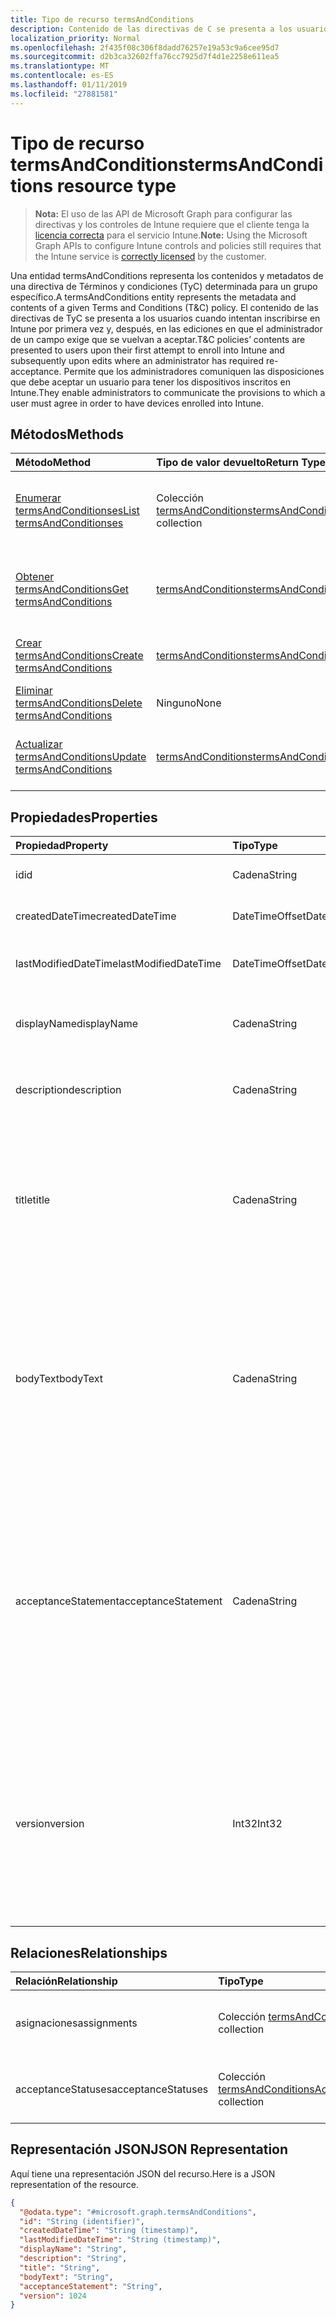 ```yaml
---
title: Tipo de recurso termsAndConditions
description: Contenido de las directivas de C se presenta a los usuarios tras su primer intento de inscribirse en Intune y posteriormente en ediciones donde un administrador necesario re aceptación. Permite que los administradores comuniquen las disposiciones que debe aceptar un usuario para tener los dispositivos inscritos en Intune.
localization_priority: Normal
ms.openlocfilehash: 2f435f08c306f8dadd76257e19a53c9a6cee95d7
ms.sourcegitcommit: d2b3ca32602ffa76cc7925d7f4d1e2258e611ea5
ms.translationtype: MT
ms.contentlocale: es-ES
ms.lasthandoff: 01/11/2019
ms.locfileid: "27881581"
---
```

# <a name="termsandconditions-resource-type"></a><span data-ttu-id="0beba-104">Tipo de recurso termsAndConditions</span><span class="sxs-lookup"><span data-stu-id="0beba-104">termsAndConditions resource type</span></span>

> <span data-ttu-id="0beba-105">**Nota:** El uso de las API de Microsoft Graph para configurar las directivas y los controles de Intune requiere que el cliente tenga la [licencia correcta](https://go.microsoft.com/fwlink/?linkid=839381) para el servicio Intune.</span><span class="sxs-lookup"><span data-stu-id="0beba-105">**Note:** Using the Microsoft Graph APIs to configure Intune controls and policies still requires that the Intune service is [correctly licensed](https://go.microsoft.com/fwlink/?linkid=839381) by the customer.</span></span>

<span data-ttu-id="0beba-106">Una entidad termsAndConditions representa los contenidos y metadatos de una directiva de Términos y condiciones (TyC) determinada para un grupo específico.</span><span class="sxs-lookup"><span data-stu-id="0beba-106">A termsAndConditions entity represents the metadata and contents of a given Terms and Conditions (T&C) policy.</span></span> <span data-ttu-id="0beba-107">El contenido de las directivas de TyC se presenta a los usuarios cuando intentan inscribirse en Intune por primera vez y, después, en las ediciones en que el administrador de un campo exige que se vuelvan a aceptar.</span><span class="sxs-lookup"><span data-stu-id="0beba-107">T&C policies’ contents are presented to users upon their first attempt to enroll into Intune and subsequently upon edits where an administrator has required re-acceptance.</span></span> <span data-ttu-id="0beba-108">Permite que los administradores comuniquen las disposiciones que debe aceptar un usuario para tener los dispositivos inscritos en Intune.</span><span class="sxs-lookup"><span data-stu-id="0beba-108">They enable administrators to communicate the provisions to which a user must agree in order to have devices enrolled into Intune.</span></span>
## <a name="methods"></a><span data-ttu-id="0beba-109">Métodos</span><span class="sxs-lookup"><span data-stu-id="0beba-109">Methods</span></span>
|<span data-ttu-id="0beba-110">Método</span><span class="sxs-lookup"><span data-stu-id="0beba-110">Method</span></span>|<span data-ttu-id="0beba-111">Tipo de valor devuelto</span><span class="sxs-lookup"><span data-stu-id="0beba-111">Return Type</span></span>|<span data-ttu-id="0beba-112">Descripción</span><span class="sxs-lookup"><span data-stu-id="0beba-112">Description</span></span>|
|:---|:---|:---|
|[<span data-ttu-id="0beba-113">Enumerar termsAndConditionses</span><span class="sxs-lookup"><span data-stu-id="0beba-113">List termsAndConditionses</span></span>](../api/intune-companyterms-termsandconditions-list.md)|<span data-ttu-id="0beba-114">Colección [termsAndConditions](../resources/intune-companyterms-termsandconditions.md)</span><span class="sxs-lookup"><span data-stu-id="0beba-114">[termsAndConditions](../resources/intune-companyterms-termsandconditions.md) collection</span></span>|<span data-ttu-id="0beba-115">Enumere las propiedades y las relaciones de los objetos [termsAndConditions](../resources/intune-companyterms-termsandconditions.md).</span><span class="sxs-lookup"><span data-stu-id="0beba-115">List properties and relationships of the [termsAndConditions](../resources/intune-companyterms-termsandconditions.md) objects.</span></span>|
|[<span data-ttu-id="0beba-116">Obtener termsAndConditions</span><span class="sxs-lookup"><span data-stu-id="0beba-116">Get termsAndConditions</span></span>](../api/intune-companyterms-termsandconditions-get.md)|[<span data-ttu-id="0beba-117">termsAndConditions</span><span class="sxs-lookup"><span data-stu-id="0beba-117">termsAndConditions</span></span>](../resources/intune-companyterms-termsandconditions.md)|<span data-ttu-id="0beba-118">Lea las propiedades y las relaciones del objeto [termsAndConditions](../resources/intune-companyterms-termsandconditions.md).</span><span class="sxs-lookup"><span data-stu-id="0beba-118">Read properties and relationships of the [termsAndConditions](../resources/intune-companyterms-termsandconditions.md) object.</span></span>|
|[<span data-ttu-id="0beba-119">Crear termsAndConditions</span><span class="sxs-lookup"><span data-stu-id="0beba-119">Create termsAndConditions</span></span>](../api/intune-companyterms-termsandconditions-create.md)|[<span data-ttu-id="0beba-120">termsAndConditions</span><span class="sxs-lookup"><span data-stu-id="0beba-120">termsAndConditions</span></span>](../resources/intune-companyterms-termsandconditions.md)|<span data-ttu-id="0beba-121">Cree un objeto [termsAndConditions](../resources/intune-companyterms-termsandconditions.md).</span><span class="sxs-lookup"><span data-stu-id="0beba-121">Create a new [termsAndConditions](../resources/intune-companyterms-termsandconditions.md) object.</span></span>|
|[<span data-ttu-id="0beba-122">Eliminar termsAndConditions</span><span class="sxs-lookup"><span data-stu-id="0beba-122">Delete termsAndConditions</span></span>](../api/intune-companyterms-termsandconditions-delete.md)|<span data-ttu-id="0beba-123">Ninguno</span><span class="sxs-lookup"><span data-stu-id="0beba-123">None</span></span>|<span data-ttu-id="0beba-124">Elimina un [termsAndConditions](../resources/intune-companyterms-termsandconditions.md).</span><span class="sxs-lookup"><span data-stu-id="0beba-124">Deletes a [termsAndConditions](../resources/intune-companyterms-termsandconditions.md).</span></span>|
|[<span data-ttu-id="0beba-125">Actualizar termsAndConditions</span><span class="sxs-lookup"><span data-stu-id="0beba-125">Update termsAndConditions</span></span>](../api/intune-companyterms-termsandconditions-update.md)|[<span data-ttu-id="0beba-126">termsAndConditions</span><span class="sxs-lookup"><span data-stu-id="0beba-126">termsAndConditions</span></span>](../resources/intune-companyterms-termsandconditions.md)|<span data-ttu-id="0beba-127">Actualice las propiedades de un objeto [termsAndConditions](../resources/intune-companyterms-termsandconditions.md).</span><span class="sxs-lookup"><span data-stu-id="0beba-127">Update the properties of a [termsAndConditions](../resources/intune-companyterms-termsandconditions.md) object.</span></span>|

## <a name="properties"></a><span data-ttu-id="0beba-128">Propiedades</span><span class="sxs-lookup"><span data-stu-id="0beba-128">Properties</span></span>
|<span data-ttu-id="0beba-129">Propiedad</span><span class="sxs-lookup"><span data-stu-id="0beba-129">Property</span></span>|<span data-ttu-id="0beba-130">Tipo</span><span class="sxs-lookup"><span data-stu-id="0beba-130">Type</span></span>|<span data-ttu-id="0beba-131">Descripción</span><span class="sxs-lookup"><span data-stu-id="0beba-131">Description</span></span>|
|:---|:---|:---|
|<span data-ttu-id="0beba-132">id</span><span class="sxs-lookup"><span data-stu-id="0beba-132">id</span></span>|<span data-ttu-id="0beba-133">Cadena</span><span class="sxs-lookup"><span data-stu-id="0beba-133">String</span></span>|<span data-ttu-id="0beba-134">Identificador único de la directiva de TyC.</span><span class="sxs-lookup"><span data-stu-id="0beba-134">Unique identifier of the T&C policy.</span></span>|
|<span data-ttu-id="0beba-135">createdDateTime</span><span class="sxs-lookup"><span data-stu-id="0beba-135">createdDateTime</span></span>|<span data-ttu-id="0beba-136">DateTimeOffset</span><span class="sxs-lookup"><span data-stu-id="0beba-136">DateTimeOffset</span></span>|<span data-ttu-id="0beba-137">Fecha y hora en la que se creó el objeto.</span><span class="sxs-lookup"><span data-stu-id="0beba-137">DateTime the object was created.</span></span>|
|<span data-ttu-id="0beba-138">lastModifiedDateTime</span><span class="sxs-lookup"><span data-stu-id="0beba-138">lastModifiedDateTime</span></span>|<span data-ttu-id="0beba-139">DateTimeOffset</span><span class="sxs-lookup"><span data-stu-id="0beba-139">DateTimeOffset</span></span>|<span data-ttu-id="0beba-140">Fecha y hora en la que se modificó el objeto por última vez.</span><span class="sxs-lookup"><span data-stu-id="0beba-140">DateTime the object was last modified.</span></span>|
|<span data-ttu-id="0beba-141">displayName</span><span class="sxs-lookup"><span data-stu-id="0beba-141">displayName</span></span>|<span data-ttu-id="0beba-142">Cadena</span><span class="sxs-lookup"><span data-stu-id="0beba-142">String</span></span>|<span data-ttu-id="0beba-143">Nombre proporcionado por el administrador de la directiva de TyC.</span><span class="sxs-lookup"><span data-stu-id="0beba-143">Administrator-supplied name for the T&C policy.</span></span> |
|<span data-ttu-id="0beba-144">description</span><span class="sxs-lookup"><span data-stu-id="0beba-144">description</span></span>|<span data-ttu-id="0beba-145">Cadena</span><span class="sxs-lookup"><span data-stu-id="0beba-145">String</span></span>|<span data-ttu-id="0beba-146">Descripción de la directiva de TyC proporcionada por el administrador.</span><span class="sxs-lookup"><span data-stu-id="0beba-146">Administrator-supplied description of the T&C policy.</span></span>|
|<span data-ttu-id="0beba-147">title</span><span class="sxs-lookup"><span data-stu-id="0beba-147">title</span></span>|<span data-ttu-id="0beba-148">Cadena</span><span class="sxs-lookup"><span data-stu-id="0beba-148">String</span></span>|<span data-ttu-id="0beba-149">Título de los términos y condiciones proporcionado por el administrador.</span><span class="sxs-lookup"><span data-stu-id="0beba-149">Administrator-supplied title of the terms and conditions.</span></span> <span data-ttu-id="0beba-150">Se muestra a los usuarios cuando se les solicita que acepten la directiva de TyC.</span><span class="sxs-lookup"><span data-stu-id="0beba-150">This is shown to the user on prompts to accept the T&C policy.</span></span>|
|<span data-ttu-id="0beba-151">bodyText</span><span class="sxs-lookup"><span data-stu-id="0beba-151">bodyText</span></span>|<span data-ttu-id="0beba-152">Cadena</span><span class="sxs-lookup"><span data-stu-id="0beba-152">String</span></span>|<span data-ttu-id="0beba-153">Texto de cuerpo de los términos y condiciones proporcionado por el administrador, normalmente los propios términos.</span><span class="sxs-lookup"><span data-stu-id="0beba-153">Administrator-supplied body text of the terms and conditions, typically the terms themselves.</span></span> <span data-ttu-id="0beba-154">Se muestra a los usuarios cuando se les solicita que acepten la directiva de TyC.</span><span class="sxs-lookup"><span data-stu-id="0beba-154">This is shown to the user on prompts to accept the T&C policy.</span></span>|
|<span data-ttu-id="0beba-155">acceptanceStatement</span><span class="sxs-lookup"><span data-stu-id="0beba-155">acceptanceStatement</span></span>|<span data-ttu-id="0beba-156">Cadena</span><span class="sxs-lookup"><span data-stu-id="0beba-156">String</span></span>|<span data-ttu-id="0beba-157">Explicación de los términos y condiciones proporcionada por el administrador, normalmente describe lo que implica aceptar los términos y condiciones de la directiva de TyC.</span><span class="sxs-lookup"><span data-stu-id="0beba-157">Administrator-supplied explanation of the terms and conditions, typically describing what it means to accept the terms and conditions set out in the T&C policy.</span></span> <span data-ttu-id="0beba-158">Se muestra a los usuarios cuando se les solicita que acepten la directiva de TyC.</span><span class="sxs-lookup"><span data-stu-id="0beba-158">This is shown to the user on prompts to accept the T&C policy.</span></span>|
|<span data-ttu-id="0beba-159">version</span><span class="sxs-lookup"><span data-stu-id="0beba-159">version</span></span>|<span data-ttu-id="0beba-160">Int32</span><span class="sxs-lookup"><span data-stu-id="0beba-160">Int32</span></span>|<span data-ttu-id="0beba-161">Entero que indica la versión actual de los términos.</span><span class="sxs-lookup"><span data-stu-id="0beba-161">Integer indicating the current version of the terms.</span></span> <span data-ttu-id="0beba-162">Aumenta cuando un administrador realiza un cambio en los términos y quiere que los usuarios tengan que volver a aceptar la directiva de TyC modificada.</span><span class="sxs-lookup"><span data-stu-id="0beba-162">Incremented when an administrator makes a change to the terms and wishes to require users to re-accept the modified T&C policy.</span></span>|

## <a name="relationships"></a><span data-ttu-id="0beba-163">Relaciones</span><span class="sxs-lookup"><span data-stu-id="0beba-163">Relationships</span></span>
|<span data-ttu-id="0beba-164">Relación</span><span class="sxs-lookup"><span data-stu-id="0beba-164">Relationship</span></span>|<span data-ttu-id="0beba-165">Tipo</span><span class="sxs-lookup"><span data-stu-id="0beba-165">Type</span></span>|<span data-ttu-id="0beba-166">Descripción</span><span class="sxs-lookup"><span data-stu-id="0beba-166">Description</span></span>|
|:---|:---|:---|
|<span data-ttu-id="0beba-167">asignaciones</span><span class="sxs-lookup"><span data-stu-id="0beba-167">assignments</span></span>|<span data-ttu-id="0beba-168">Colección [termsAndConditionsAssignment](../resources/intune-companyterms-termsandconditionsassignment.md)</span><span class="sxs-lookup"><span data-stu-id="0beba-168">[termsAndConditionsAssignment](../resources/intune-companyterms-termsandconditionsassignment.md) collection</span></span>|<span data-ttu-id="0beba-169">La lista de asignaciones para esta directiva de TyC.</span><span class="sxs-lookup"><span data-stu-id="0beba-169">The list of assignments for this T&C policy.</span></span>|
|<span data-ttu-id="0beba-170">acceptanceStatuses</span><span class="sxs-lookup"><span data-stu-id="0beba-170">acceptanceStatuses</span></span>|<span data-ttu-id="0beba-171">Colección [termsAndConditionsAcceptanceStatus](../resources/intune-companyterms-termsandconditionsacceptancestatus.md)</span><span class="sxs-lookup"><span data-stu-id="0beba-171">[termsAndConditionsAcceptanceStatus](../resources/intune-companyterms-termsandconditionsacceptancestatus.md) collection</span></span>|<span data-ttu-id="0beba-172">La lista de estados de aceptación para esta directiva de TyC.</span><span class="sxs-lookup"><span data-stu-id="0beba-172">The list of acceptance statuses for this T&C policy.</span></span>|

## <a name="json-representation"></a><span data-ttu-id="0beba-173">Representación JSON</span><span class="sxs-lookup"><span data-stu-id="0beba-173">JSON Representation</span></span>
<span data-ttu-id="0beba-174">Aquí tiene una representación JSON del recurso.</span><span class="sxs-lookup"><span data-stu-id="0beba-174">Here is a JSON representation of the resource.</span></span>
<!-- {
  "blockType": "resource",
  "keyProperty": "id",
  "@odata.type": "microsoft.graph.termsAndConditions"
}
-->
``` json
{
  "@odata.type": "#microsoft.graph.termsAndConditions",
  "id": "String (identifier)",
  "createdDateTime": "String (timestamp)",
  "lastModifiedDateTime": "String (timestamp)",
  "displayName": "String",
  "description": "String",
  "title": "String",
  "bodyText": "String",
  "acceptanceStatement": "String",
  "version": 1024
}
```



